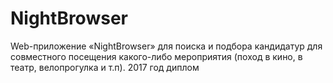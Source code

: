 # NightBrowser
Web-приложение «NightBrowser» для поиска и подбора кандидатур для совместного посещения какого-либо мероприятия (поход в кино, в театр, велопрогулка и т.п).
2017 год диплом 
